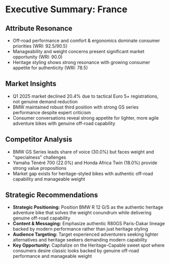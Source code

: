 # Executive Summary: France

## Attribute Resonance
- Off-road performance and comfort & ergonomics dominate consumer priorities (WRI: 92.5/90.5)
- Manageability and weight concerns present significant market opportunity (WRI: 90.0)
- Heritage styling shows strong resonance with growing consumer appetite for authenticity (WRI: 78.5)

## Market Insights
- Q1 2025 market declined 20.4% due to tactical Euro 5+ registrations, not genuine demand reduction
- BMW maintained robust third position with strong GS series performance despite expert criticism
- Consumer conversations reveal strong appetite for lighter, more agile adventure bikes with genuine off-road capability

## Competitor Analysis
- BMW GS Series leads share of voice (30.0%) but faces weight and "specialness" challenges
- Yamaha Ténéré 700 (22.0%) and Honda Africa Twin (18.0%) provide strong value propositions
- Market gap exists for heritage-styled bikes with authentic off-road capability and manageable weight

## Strategic Recommendations
- **Strategic Positioning:** Position BMW R 12 G/S as the authentic heritage adventure bike that solves the weight conundrum while delivering genuine off-road capability
- **Content & Messaging:** Emphasize authentic R80GS Paris-Dakar lineage backed by modern performance rather than just heritage styling
- **Audience Targeting:** Target experienced adventurers seeking lighter alternatives and heritage seekers demanding modern capability
- **Key Opportunity:** Capitalize on the Heritage-Capable sweet spot where consumers desire classic looks backed by genuine off-road performance and manageable weight